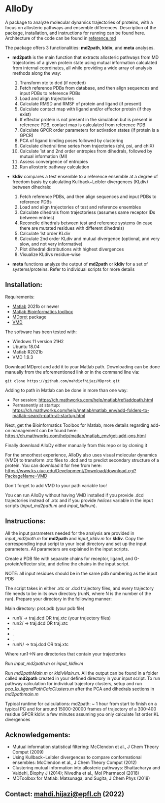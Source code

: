 # AlloDy
A package to analyze molecular dynamics trajectories of proteins, with a focus on allosteric pathways and ensemble differences. Description of the package, installation, and instructions for running can be found here. Architecture of the code can be found in [reference.md](/reference.md)


The package offers 3 functionalities: **md2path**, **kldiv**, and **meta** analyses. 
- **md2path** is the main function that extracts allosteric pathways from MD trajectories of a given protein state using mutual information calculated from internal coordinates, all while providing a wide array of analysis methods along the way:
  1. Transform xtc to dcd (if needed)
  2. Fetch reference PDBs from database, and then align sequences and input PDBs to reference PDBs
  3. Load and align trajectories
  4. Calculate RMSD and RMSF of protein and ligand (if present)
  5. Calculate contact map with ligand and/or effector protein (if they exist)
  6. If effector protein is not present in the simulation but is present in reference PDB, contact map is calculated from reference PDB
  7. Calculate GPCR order parameters for activation states (if protein is a GPCR)
  8. PCA of ligand binding poses followed by clustering
  9. Calculate dihedral time series from trajectories (phi, psi, and chiX) 
  10. Calculate 1st and 2nd order entropies from dihedrals, followed by mutual information (MI)
  11. Assess convergence of entropies
  12. Run allosteric pathway calculation
  
- **kldiv** compares a test ensemble to a reference ensemble at a degree of freedom basis by calculating Kullback−Leibler divergences (KLdiv) between dihedrals:
  1. Fetch reference PDBs, and then align sequences and input PDBs to reference PDBs
  2. Load and align trajectories of test and reference ensembles
  3. Calculate dihedrals from trajectoriess (assumes same receptor IDs between entries)
  4. Reconcile dihedrals between test and reference systems (in case there are mutated residues with different dihedrals)
  5. Calculate 1st order KLdiv
  6. Calculate 2nd order KLdiv and mutual divergence (optional, and very slow, and not very informative)
  7. Plot dihedral distributions with highest divergences
  8. Visualize KLdivs residue-wise
  

- **meta** functions analyze the output of **md2path** or **kldiv** for a set of systems/proteins. Refer to individual scripts for more details

## Installation:

Requirements:
- [Matlab](https://www.mathworks.com/products/matlab.html) 2021b or newer
- [Matlab Bioinformatics toolbox](https://www.mathworks.com/products/bioinfo.html)
- [MDprot](https://github.com/mahdiofhijaz/MDprot) package
- [VMD](https://www.ks.uiuc.edu/Research/vmd/)

The software has been tested with:
- Windows 11 version 21H2
- Ubuntu 18.04
- Matlab R2021b
- VMD 1.9.3

Download MDprot and add it to your Matlab path.
Downloading can be done manually from the aforementioned link or in the command line via:

```
git clone https://github.com/mahdiofhijaz/MDprot.git
```
Adding to path in Matlab can be done in more than one way: 
- Per session:
https://ch.mathworks.com/help/matlab/ref/addpath.html
- Permanently at startup:
https://ch.mathworks.com/help/matlab/matlab_env/add-folders-to-matlab-search-path-at-startup.html

Next, get the Bioinformatics Toolbox for Matlab, more details regarding add-on management can be found here:
https://ch.mathworks.com/help/matlab/matlab_env/get-add-ons.html

Finally download AlloDy either manually from this repo or by cloning it

For the smoothest experience, AlloDy also uses visual molecular dynamics (VMD) to transform .xtc files to .dcd and to predict secondary structure of a protein. You can download it for free from here: https://www.ks.uiuc.edu/Development/Download/download.cgi?PackageName=VMD 

Don't forget to add VMD to your path variable too!

You can run AlloDy without having VMD installed if you provide .dcd trajectories instead of .xtc and if you provide *helices* variable in the input scripts (*input_md2path.m* and *input_kldiv.m*).

## Instructions:

All the input parameters needed for the analysis are provided in *input_md2path.m* for **md2path** and *input_kldiv.m* for **kldiv**.
Copy the corresponding input script to your local directory and set up the input parameters. All parameters are explained in the input scripts.

Create a PDB file with separate chains for receptor, ligand, and G-protein/effector site, and define the chains in the input script.

NOTE: all input residues should be in the same pdb numbering as the input PDB

The script takes in either .xtc or .dcd trajectory files, and every trajectory file needs to be in its own directory (runN, where N is the number of the run). Prepare your directory in the following manner:

Main directory:
prot.pdb (your pdb file)
- run1/ -> traj.dcd OR traj.xtc (your trajectory files)
- run2/ -> traj.dcd OR traj.xtc
- .
- .
- .
- runN/ -> traj.dcd OR traj.xtc

Where run1->N are directories that contain your trajectories

Run *input_md2path.m* or *input_kldiv.m*

Run *md2pathMain.m* or *kldivMain.m*. All the output can be found in a folder called **md2path** created in your defined directory in your input script.
To run pathway calculation for individual trajectory clusters, setup and run *pca_1b_ligandPathCalcClusters.m* after the PCA and dihedrals sections in *md2pathmain.m*

Typical runtime for calculations: 
md2path: ~ 1 hour from start to finish on a typical PC and for around 15000-20000 frames of trajectory of a 300-400 residue GPCR
kldiv: a few minutes assuming you only calculate 1st order KL divergences

## Acknowledgements:
- Mutual information statistical filtering: McClendon et al., J Chem Theory Comput (2009)
- Using Kullback−Leibler divergences to compare conformational ensembles: McClendon et al., J Chem Theory Comput (2012)
- Clustering mutual information into allosteric pathways: Bhattacharya and Vaidehi, Biophy J (2014); Nivedha et al., Mol Pharmacol (2018)
- MDToolbox for Matlab: Matsunaga, and Sugita, J Chem Phys (2018)


## Contact: mahdi.hijazi@epfl.ch (2022)
##

